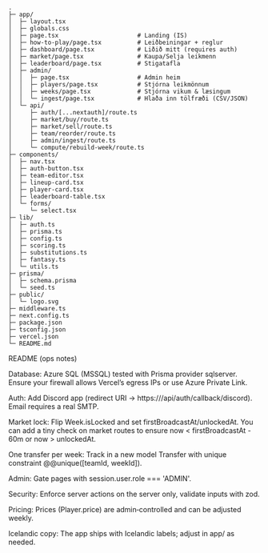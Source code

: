 ```
.
├─ app/
│  ├─ layout.tsx
│  ├─ globals.css
│  ├─ page.tsx                      # Landing (IS)
│  ├─ how-to-play/page.tsx          # Leiðbeiningar + reglur
│  ├─ dashboard/page.tsx            # Liðið mitt (requires auth)
│  ├─ market/page.tsx               # Kaupa/Selja leikmenn
│  ├─ leaderboard/page.tsx          # Stigatafla
│  ├─ admin/
│  │  ├─ page.tsx                   # Admin heim
│  │  ├─ players/page.tsx           # Stjórna leikmönnum
│  │  ├─ weeks/page.tsx             # Stjórna vikum & læsingum
│  │  └─ ingest/page.tsx            # Hlaða inn tölfræði (CSV/JSON)
│  └─ api/
│     ├─ auth/[...nextauth]/route.ts
│     ├─ market/buy/route.ts
│     ├─ market/sell/route.ts
│     ├─ team/reorder/route.ts
│     ├─ admin/ingest/route.ts
│     └─ compute/rebuild-week/route.ts
├─ components/
│  ├─ nav.tsx
│  ├─ auth-button.tsx
│  ├─ team-editor.tsx
│  ├─ lineup-card.tsx
│  ├─ player-card.tsx
│  ├─ leaderboard-table.tsx
│  └─ forms/
│     └─ select.tsx
├─ lib/
│  ├─ auth.ts
│  ├─ prisma.ts
│  ├─ config.ts
│  ├─ scoring.ts
│  ├─ substitutions.ts
│  ├─ fantasy.ts
│  └─ utils.ts
├─ prisma/
│  ├─ schema.prisma
│  └─ seed.ts
├─ public/
│  └─ logo.svg
├─ middleware.ts
├─ next.config.ts
├─ package.json
├─ tsconfig.json
├─ vercel.json
└─ README.md
```


README (ops notes)

Database: Azure SQL (MSSQL) tested with Prisma provider sqlserver. Ensure your firewall allows Vercel’s egress IPs or use Azure Private Link.

Auth: Add Discord app (redirect URI → https://<your-domain>/api/auth/callback/discord). Email requires a real SMTP.

Market lock: Flip Week.isLocked and set firstBroadcastAt/unlockedAt. You can add a tiny check on market routes to ensure now < firstBroadcastAt - 60m or now > unlockedAt.

One transfer per week: Track in a new model Transfer with unique constraint @@unique([teamId, weekId]).

Admin: Gate pages with session.user.role === 'ADMIN'.

Security: Enforce server actions on the server only, validate inputs with zod.

Pricing: Prices (Player.price) are admin‑controlled and can be adjusted weekly.

Icelandic copy: The app ships with Icelandic labels; adjust in app/ as needed.